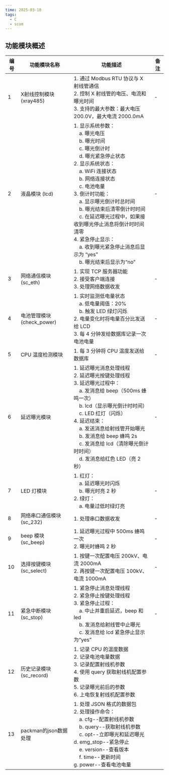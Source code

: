 ```yaml
---
time: 2025-03-10
tags:
  - C
  - scom
---
```


## 功能模块概述

| 编号  | 功能模块名称               | 功能描述                                                                                                                                                                                                                                                                                                              | 备注  |
| --- | -------------------- | ----------------------------------------------------------------------------------------------------------------------------------------------------------------------------------------------------------------------------------------------------------------------------------------------------------------- | --- |
| 1   | X射线控制模块 (xray485)    | 1. 通过 Modbus RTU 协议与 X 射线管通信<br>2. 控制 X 射线管的电压、电流和曝光时间<br>3. 支持的最大参数：最大电压 200.0V，最大电流 2000.0mA                                                                                                                                                                                                                    | -   |
| 2   | 液晶模块 (lcd)           | 1. 显示系统参数：<br>    a. 曝光电压<br>    b. 曝光时间<br>    c. 曝光倒计时<br>    d. 曝光紧急停止状态<br>2. 显示系统状态：<br>    a. WiFi 连接状态<br>    b. 网络连接状态<br>    c. 电池电量<br>3. 倒计时功能：<br>    a. 显示曝光倒计时总时间<br>    b. 曝光结束后清零倒计时时间<br>    c. 在延迟曝光过程中，如果接收到曝光停止消息将倒计时时间清零<br>4. 紧急停止显示：<br>    a. 收到曝光紧急停止消息后显示为 “yes”<br>    b. 曝光结束后显示为“no” | -   |
| 3   | 网络通信模块 (sc_eth)      | 1. 实现 TCP 服务器功能<br>2. 接受客户端连接<br>3. 处理网络数据收发                                                                                                                                                                                                                                                                      | -   |
| 4   | 电池管理模块 (check_power) | 1. 实时监测低电量状态<br>    a. 低电量阈值：20%<br>    b. 触发 LED 绿灯闪烁<br>2. 电量变化时将电量百分比发送给 LCD<br>3. 每 4 分钟发给数据库记录一次电池电量                                                                                                                                                                                                         | -   |
| 5   | CPU 温度检测模块           | 1. 每 3 分钟将 CPU 温度发送给数据库                                                                                                                                                                                                                                                                                           | -   |
| 6   | 延迟曝光模块               | 1. 延迟曝光消息处理线程<br>2. 延迟曝光按键处理线程<br>3. 延迟曝光过程中：<br>    a. 发消息给 beep（500ms 蜂鸣一次）<br>    b. lcd（显示曝光倒计时时间）<br>    c. LED 红灯（闪烁）<br>4. 延迟结束：<br>    a. 发送消息给射线管开始曝光<br>    b. 发消息给 beep 蜂鸣 2s<br>    c. 发消息给 lcd（清除曝光倒计时时间）<br>    d. 发消息给红色 LED（亮 2 秒）                                                                | -   |
| 7   | LED 灯模块              | 1. 红灯：<br>    a. 延迟曝光时闪烁<br>    b. 曝光时亮 2 秒<br>2. 绿灯：<br>    a. 电量过低时绿灯亮                                                                                                                                                                                                                                          | -   |
| 8   | 网络串口通信模块 (sc_232)    | 1. 处理串口数据收发                                                                                                                                                                                                                                                                                                       | -   |
| 9   | beep 模块 (sc_beep)    | 1. 延迟曝光过程中 500ms 蜂鸣一次<br>2. 曝光时蜂鸣 2 秒                                                                                                                                                                                                                                                                             | -   |
| 10  | 选择按键模块 (sc_select)   | 1. 按键一次配置电压 200kV、电流 2000mA<br>2. 再按键一次配置电压 100kV、电流 1000mA                                                                                                                                                                                                                                                       | -   |
| 11  | 紧急中断模块 (sc_stop)     | 1. 紧急停止消息处理线程<br>2. 紧急停止按键处理线程<br>3. 紧急停止过程：<br>    a. 中止并重启延迟，beep 和 led<br>    b. 发消息给射线管中止曝光<br>    c. 发消息给 lcd 紧急停止显示为“yes”                                                                                                                                                                                   | -   |
| 12  | 历史记录模块 (sc_record)   | 1. 记录 CPU 的温度数据<br>2. 记录电池电量数据<br>3. 记录配置射线机参数<br>4. 使用 query 获取射线机配置参数<br>5. 记录曝光前后的参数<br>6. 上电恢复射线机配置参数                                                                                                                                                                                                         |     |
| 13  | packman的json数据处理     | 1. 处理 JSON 格式的数据包<br>2. 处理操作命令：<br>    a. cfg--配置射线机参数<br>    b. query--获取射线机参数<br>    c. opt--立即曝光和延迟曝光<br>    d. emg_stop--紧急停止<br>    e. version--查看版本<br>    f. time--更新时间<br>	g. power--查看电池电量                                                                                                               |     |

